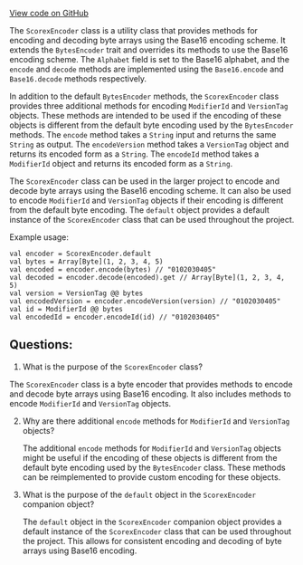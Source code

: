 [View code on GitHub](https://github.com/ergoplatform/ergo/src/main/scala/scorex/core/utils/ScorexEncoder.scala)

The `ScorexEncoder` class is a utility class that provides methods for encoding and decoding byte arrays using the Base16 encoding scheme. It extends the `BytesEncoder` trait and overrides its methods to use the Base16 encoding scheme. The `Alphabet` field is set to the Base16 alphabet, and the `encode` and `decode` methods are implemented using the `Base16.encode` and `Base16.decode` methods respectively.

In addition to the default `BytesEncoder` methods, the `ScorexEncoder` class provides three additional methods for encoding `ModifierId` and `VersionTag` objects. These methods are intended to be used if the encoding of these objects is different from the default byte encoding used by the `BytesEncoder` methods. The `encode` method takes a `String` input and returns the same `String` as output. The `encodeVersion` method takes a `VersionTag` object and returns its encoded form as a `String`. The `encodeId` method takes a `ModifierId` object and returns its encoded form as a `String`.

The `ScorexEncoder` class can be used in the larger project to encode and decode byte arrays using the Base16 encoding scheme. It can also be used to encode `ModifierId` and `VersionTag` objects if their encoding is different from the default byte encoding. The `default` object provides a default instance of the `ScorexEncoder` class that can be used throughout the project. 

Example usage:

```
val encoder = ScorexEncoder.default
val bytes = Array[Byte](1, 2, 3, 4, 5)
val encoded = encoder.encode(bytes) // "0102030405"
val decoded = encoder.decode(encoded).get // Array[Byte](1, 2, 3, 4, 5)
val version = VersionTag @@ bytes
val encodedVersion = encoder.encodeVersion(version) // "0102030405"
val id = ModifierId @@ bytes
val encodedId = encoder.encodeId(id) // "0102030405"
```
## Questions: 
 1. What is the purpose of the `ScorexEncoder` class?
   
   The `ScorexEncoder` class is a byte encoder that provides methods to encode and decode byte arrays using Base16 encoding. It also includes methods to encode `ModifierId` and `VersionTag` objects.

2. Why are there additional `encode` methods for `ModifierId` and `VersionTag` objects?

   The additional `encode` methods for `ModifierId` and `VersionTag` objects might be useful if the encoding of these objects is different from the default byte encoding used by the `BytesEncoder` class. These methods can be reimplemented to provide custom encoding for these objects.

3. What is the purpose of the `default` object in the `ScorexEncoder` companion object?

   The `default` object in the `ScorexEncoder` companion object provides a default instance of the `ScorexEncoder` class that can be used throughout the project. This allows for consistent encoding and decoding of byte arrays using Base16 encoding.